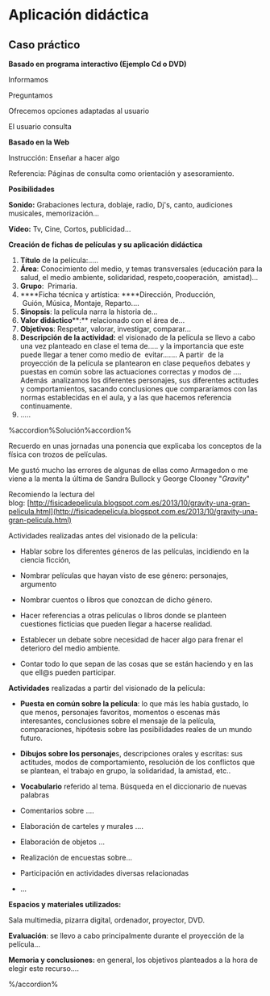 # Aplicación didáctica

## Caso práctico

**Basado en programa interactivo (Ejemplo Cd o DVD)**

Informamos

Preguntamos

Ofrecemos opciones adaptadas al usuario

El usuario consulta

**Basado en la Web**

Instrucción: Enseñar a hacer algo

Referencia: Páginas de consulta como orientación y asesoramiento.

**Posibilidades**

**Sonido:** Grabaciones lectura, doblaje, radio, Dj's, canto, audiciones musicales, memorización...

**Vídeo:** Tv, Cine, Cortos, publicidad...

**Creación de fichas de películas y su aplicación didáctica**

1.  **Título** de la película:.....
2.  **Área**: Conocimiento del medio, y temas transversales (educación para la salud, el medio ambiente, solidaridad, respeto,cooperación,  amistad)...
3.  **Grupo**:  Primaria. 
4.  ****Ficha técnica y artística: ****Dirección, Producción,  Guión, Música, Montaje, Reparto....
5.  **Sinopsis**: la película narra la historia de...
6.  **Valor didáctico****:** relacionado con el área de...
7.  **Objetivos**: Respetar, valorar, investigar, comparar...
8.  **Descripción de la actividad:** el visionado de la película se llevo a cabo una vez planteado en clase el tema de..... y la importancia que este puede llegar a tener como medio de  evitar....... A partir  de la proyección de la película se plantearon en clase pequeños debates y puestas en común sobre las actuaciones correctas y modos de .... Además  analizamos los diferentes personajes, sus diferentes actitudes y comportamientos, sacando conclusiones que compararíamos con las normas establecidas en el aula, y a las que hacemos referencia continuamente.
9.  ..... 

%accordion%Solución%accordion%

Recuerdo en unas jornadas una ponencia que explicaba los conceptos de la física con trozos de películas.

Me gustó mucho las errores de algunas de ellas como Armagedon o me viene a la menta la última de Sandra Bullock y George Clooney "_Gravity_"

Recomiendo la lectura del blog: [http://fisicadepelicula.blogspot.com.es/2013/10/gravity-una-gran-pelicula.html](http://fisicadepelicula.blogspot.com.es/2013/10/gravity-una-gran-pelicula.html)

Actividades realizadas antes del visionado de la película:

*   Hablar sobre los diferentes géneros de las películas, incidiendo en la ciencia ficción,
    
*   Nombrar películas que hayan visto de ese género: personajes, argumento

*   Nombrar cuentos o libros que conozcan de dicho género.
    
*   Hacer referencias a otras películas o libros donde se planteen cuestiones ficticias que pueden llegar a hacerse realidad.
    
*   Establecer un debate sobre necesidad de hacer algo para frenar el deterioro del medio ambiente.
    
*   Contar todo lo que sepan de las cosas que se están haciendo y en las que ell@s pueden participar.
    

**Actividades** realizadas a partir del visionado de la película:

*   **Puesta en común sobre la película**: lo que más les había gustado, lo que menos, personajes favoritos, momentos o escenas más interesantes, conclusiones sobre el mensaje de la película, comparaciones, hipótesis sobre las posibilidades reales de un mundo futuro.
    
*   **Dibujos sobre los personaje**s, descripciones orales y escritas: sus actitudes, modos de comportamiento, resolución de los conflictos que se plantean, el trabajo en grupo, la solidaridad, la amistad, etc..
    
*   **Vocabulario** referido al tema. Búsqueda en el diccionario de nuevas palabras
    
*   Comentarios sobre ....
    
*   Elaboración de carteles y murales ....
    
*   Elaboración de objetos ...
    
*   Realización de encuestas sobre...
    
*   Participación en actividades diversas relacionadas 
    
*   ...

**Espacios y materiales utilizados:**

 Sala multimedia, pizarra digital, ordenador, proyector, DVD.

**Evaluación**: se llevo a cabo principalmente durante el proyección de la película...

**Memoria y conclusiones:** en general, los objetivos planteados a la hora de elegir este recurso....  

%/accordion%



